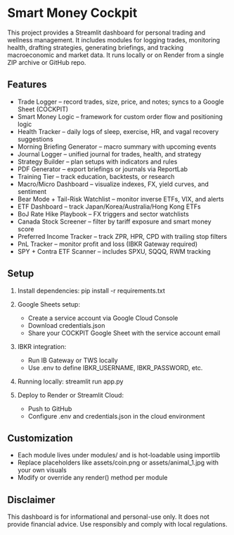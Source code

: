 # Smart Money Cockpit

This project provides a Streamlit dashboard for personal trading and wellness management. It includes modules for logging trades, monitoring health, drafting strategies, generating briefings, and tracking macroeconomic and market data. It runs locally or on Render from a single ZIP archive or GitHub repo.

## Features

- Trade Logger – record trades, size, price, and notes; syncs to a Google Sheet (COCKPIT)
- Smart Money Logic – framework for custom order flow and positioning logic
- Health Tracker – daily logs of sleep, exercise, HR, and vagal recovery suggestions
- Morning Briefing Generator – macro summary with upcoming events
- Journal Logger – unified journal for trades, health, and strategy
- Strategy Builder – plan setups with indicators and rules
- PDF Generator – export briefings or journals via ReportLab
- Training Tier – track education, backtests, or research
- Macro/Micro Dashboard – visualize indexes, FX, yield curves, and sentiment
- Bear Mode + Tail-Risk Watchlist – monitor inverse ETFs, VIX, and alerts
- ETF Dashboard – track Japan/Korea/Australia/Hong Kong ETFs
- BoJ Rate Hike Playbook – FX triggers and sector watchlists
- Canada Stock Screener – filter by tariff exposure and smart money score
- Preferred Income Tracker – track ZPR, HPR, CPD with trailing stop filters
- PnL Tracker – monitor profit and loss (IBKR Gateway required)
- SPY + Contra ETF Scanner – includes SPXU, SQQQ, RWM tracking

## Setup

1. Install dependencies:
   pip install -r requirements.txt

2. Google Sheets setup:
   - Create a service account via Google Cloud Console
   - Download credentials.json
   - Share your COCKPIT Google Sheet with the service account email

3. IBKR integration:
   - Run IB Gateway or TWS locally
   - Use .env to define IBKR_USERNAME, IBKR_PASSWORD, etc.

4. Running locally:
   streamlit run app.py

5. Deploy to Render or Streamlit Cloud:
   - Push to GitHub
   - Configure .env and credentials.json in the cloud environment

## Customization

- Each module lives under modules/ and is hot-loadable using importlib
- Replace placeholders like assets/coin.png or assets/animal_1.jpg with your own visuals
- Modify or override any render() method per module

## Disclaimer

This dashboard is for informational and personal-use only. It does not provide financial advice. Use responsibly and comply with local regulations.